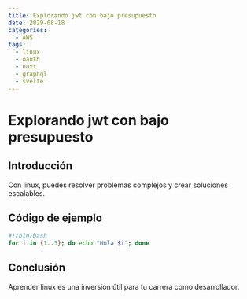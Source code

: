 ```yaml
---
title: Explorando jwt con bajo presupuesto
date: 2029-08-18
categories:
  - AWS
tags:
  - linux
  - oauth
  - nuxt
  - graphql
  - svelte
---
```


# Explorando jwt con bajo presupuesto

## Introducción

Con linux, puedes resolver problemas complejos y crear soluciones escalables.

## Código de ejemplo

```bash
#!/bin/bash
for i in {1..5}; do echo "Hola $i"; done
```

## Conclusión

Aprender linux es una inversión útil para tu carrera como desarrollador.